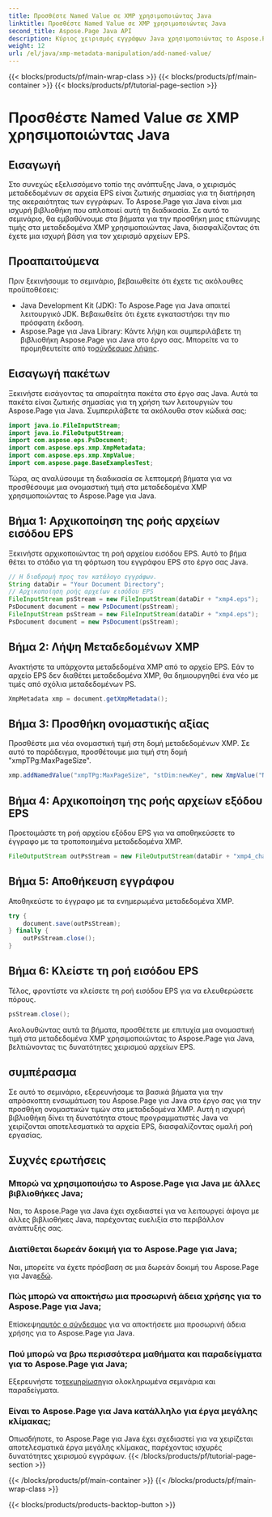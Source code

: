 ```yaml
---
title: Προσθέστε Named Value σε XMP χρησιμοποιώντας Java
linktitle: Προσθέστε Named Value σε XMP χρησιμοποιώντας Java
second_title: Aspose.Page Java API
description: Κύριος χειρισμός εγγράφων Java χρησιμοποιώντας το Aspose.Page! Προσθέστε αβίαστα επώνυμες τιμές στα μεταδεδομένα XMP με τον αναλυτικό οδηγό μας για απρόσκοπτη ενσωμάτωση.
weight: 12
url: /el/java/xmp-metadata-manipulation/add-named-value/
---
```


{{< blocks/products/pf/main-wrap-class >}}
{{< blocks/products/pf/main-container >}}
{{< blocks/products/pf/tutorial-page-section >}}

# Προσθέστε Named Value σε XMP χρησιμοποιώντας Java

## Εισαγωγή
Στο συνεχώς εξελισσόμενο τοπίο της ανάπτυξης Java, ο χειρισμός μεταδεδομένων σε αρχεία EPS είναι ζωτικής σημασίας για τη διατήρηση της ακεραιότητας των εγγράφων. Το Aspose.Page για Java είναι μια ισχυρή βιβλιοθήκη που απλοποιεί αυτή τη διαδικασία. Σε αυτό το σεμινάριο, θα εμβαθύνουμε στα βήματα για την προσθήκη μιας επώνυμης τιμής στα μεταδεδομένα XMP χρησιμοποιώντας Java, διασφαλίζοντας ότι έχετε μια ισχυρή βάση για τον χειρισμό αρχείων EPS.
## Προαπαιτούμενα
Πριν ξεκινήσουμε το σεμινάριο, βεβαιωθείτε ότι έχετε τις ακόλουθες προϋποθέσεις:
- Java Development Kit (JDK): Το Aspose.Page για Java απαιτεί λειτουργικό JDK. Βεβαιωθείτε ότι έχετε εγκαταστήσει την πιο πρόσφατη έκδοση.
- Aspose.Page για Java Library: Κάντε λήψη και συμπεριλάβετε τη βιβλιοθήκη Aspose.Page για Java στο έργο σας. Μπορείτε να το προμηθευτείτε από το[σύνδεσμος λήψης](https://releases.aspose.com/page/java/).
## Εισαγωγή πακέτων
Ξεκινήστε εισάγοντας τα απαραίτητα πακέτα στο έργο σας Java. Αυτά τα πακέτα είναι ζωτικής σημασίας για τη χρήση των λειτουργιών του Aspose.Page για Java. Συμπεριλάβετε τα ακόλουθα στον κώδικά σας:
```java
import java.io.FileInputStream;
import java.io.FileOutputStream;
import com.aspose.eps.PsDocument;
import com.aspose.eps.xmp.XmpMetadata;
import com.aspose.eps.xmp.XmpValue;
import com.aspose.page.BaseExamplesTest;
```
Τώρα, ας αναλύσουμε τη διαδικασία σε λεπτομερή βήματα για να προσθέσουμε μια ονομαστική τιμή στα μεταδεδομένα XMP χρησιμοποιώντας το Aspose.Page για Java.
## Βήμα 1: Αρχικοποίηση της ροής αρχείων εισόδου EPS
Ξεκινήστε αρχικοποιώντας τη ροή αρχείου εισόδου EPS. Αυτό το βήμα θέτει το στάδιο για τη φόρτωση του εγγράφου EPS στο έργο σας Java.
```java
// Η διαδρομή προς τον κατάλογο εγγράφων.
String dataDir = "Your Document Directory";
// Αρχικοποίηση ροής αρχείων εισόδου EPS
FileInputStream psStream = new FileInputStream(dataDir + "xmp4.eps");
PsDocument document = new PsDocument(psStream);
FileInputStream psStream = new FileInputStream(dataDir + "xmp4.eps");
PsDocument document = new PsDocument(psStream);
```
## Βήμα 2: Λήψη Μεταδεδομένων XMP
Ανακτήστε τα υπάρχοντα μεταδεδομένα XMP από το αρχείο EPS. Εάν το αρχείο EPS δεν διαθέτει μεταδεδομένα XMP, θα δημιουργηθεί ένα νέο με τιμές από σχόλια μεταδεδομένων PS.
```java
XmpMetadata xmp = document.getXmpMetadata();
```
## Βήμα 3: Προσθήκη ονομαστικής αξίας
Προσθέστε μια νέα ονομαστική τιμή στη δομή μεταδεδομένων XMP. Σε αυτό το παράδειγμα, προσθέτουμε μια τιμή στη δομή "xmpTPg:MaxPageSize".
```java
xmp.addNamedValue("xmpTPg:MaxPageSize", "stDim:newKey", new XmpValue("NewValue"));
```
## Βήμα 4: Αρχικοποίηση της ροής αρχείων εξόδου EPS
Προετοιμάστε τη ροή αρχείου εξόδου EPS για να αποθηκεύσετε το έγγραφο με τα τροποποιημένα μεταδεδομένα XMP.
```java
FileOutputStream outPsStream = new FileOutputStream(dataDir + "xmp4_changed.eps");
```
## Βήμα 5: Αποθήκευση εγγράφου
Αποθηκεύστε το έγγραφο με τα ενημερωμένα μεταδεδομένα XMP.
```java
try {
    document.save(outPsStream);
} finally {
    outPsStream.close();
}
```
## Βήμα 6: Κλείστε τη ροή εισόδου EPS
Τέλος, φροντίστε να κλείσετε τη ροή εισόδου EPS για να ελευθερώσετε πόρους.
```java
psStream.close();
```
Ακολουθώντας αυτά τα βήματα, προσθέτετε με επιτυχία μια ονομαστική τιμή στα μεταδεδομένα XMP χρησιμοποιώντας το Aspose.Page για Java, βελτιώνοντας τις δυνατότητες χειρισμού αρχείων EPS.
## συμπέρασμα
Σε αυτό το σεμινάριο, εξερευνήσαμε τα βασικά βήματα για την απρόσκοπτη ενσωμάτωση του Aspose.Page για Java στο έργο σας για την προσθήκη ονομαστικών τιμών στα μεταδεδομένα XMP. Αυτή η ισχυρή βιβλιοθήκη δίνει τη δυνατότητα στους προγραμματιστές Java να χειρίζονται αποτελεσματικά τα αρχεία EPS, διασφαλίζοντας ομαλή ροή εργασίας.
## Συχνές ερωτήσεις
### Μπορώ να χρησιμοποιήσω το Aspose.Page για Java με άλλες βιβλιοθήκες Java;
Ναι, το Aspose.Page για Java έχει σχεδιαστεί για να λειτουργεί άψογα με άλλες βιβλιοθήκες Java, παρέχοντας ευελιξία στο περιβάλλον ανάπτυξής σας.
### Διατίθεται δωρεάν δοκιμή για το Aspose.Page για Java;
 Ναι, μπορείτε να έχετε πρόσβαση σε μια δωρεάν δοκιμή του Aspose.Page για Java[εδώ](https://releases.aspose.com/).
### Πώς μπορώ να αποκτήσω μια προσωρινή άδεια χρήσης για το Aspose.Page για Java;
 Επίσκεψη[αυτός ο σύνδεσμος](https://purchase.aspose.com/temporary-license/) για να αποκτήσετε μια προσωρινή άδεια χρήσης για το Aspose.Page για Java.
### Πού μπορώ να βρω περισσότερα μαθήματα και παραδείγματα για το Aspose.Page για Java;
 Εξερευνήστε το[τεκμηρίωση](https://reference.aspose.com/page/java/)για ολοκληρωμένα σεμινάρια και παραδείγματα.
### Είναι το Aspose.Page για Java κατάλληλο για έργα μεγάλης κλίμακας;
Οπωσδήποτε, το Aspose.Page για Java έχει σχεδιαστεί για να χειρίζεται αποτελεσματικά έργα μεγάλης κλίμακας, παρέχοντας ισχυρές δυνατότητες χειρισμού εγγράφων.
{{< /blocks/products/pf/tutorial-page-section >}}

{{< /blocks/products/pf/main-container >}}
{{< /blocks/products/pf/main-wrap-class >}}

{{< blocks/products/products-backtop-button >}}
